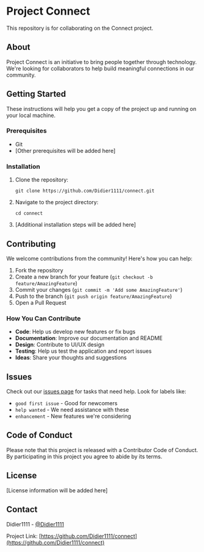 # Project Connect

This repository is for collaborating on the Connect project.

## About

Project Connect is an initiative to bring people together through technology. We're looking for collaborators to help build meaningful connections in our community.

## Getting Started

These instructions will help you get a copy of the project up and running on your local machine.

### Prerequisites

- Git
- [Other prerequisites will be added here]

### Installation

1. Clone the repository:
   ```
   git clone https://github.com/Didier1111/connect.git
   ```
2. Navigate to the project directory:
   ```
   cd connect
   ```
3. [Additional installation steps will be added here]

## Contributing

We welcome contributions from the community! Here's how you can help:

1. Fork the repository
2. Create a new branch for your feature (`git checkout -b feature/AmazingFeature`)
3. Commit your changes (`git commit -m 'Add some AmazingFeature'`)
4. Push to the branch (`git push origin feature/AmazingFeature`)
5. Open a Pull Request

### How You Can Contribute

- **Code**: Help us develop new features or fix bugs
- **Documentation**: Improve our documentation and README
- **Design**: Contribute to UI/UX design
- **Testing**: Help us test the application and report issues
- **Ideas**: Share your thoughts and suggestions

## Issues

Check out our [issues page](https://github.com/Didier1111/connect/issues) for tasks that need help. Look for labels like:
- `good first issue` - Good for newcomers
- `help wanted` - We need assistance with these
- `enhancement` - New features we're considering

## Code of Conduct

Please note that this project is released with a Contributor Code of Conduct. By participating in this project you agree to abide by its terms.

## License

[License information will be added here]

## Contact

Didier1111 - [@Didier1111](https://github.com/Didier1111)

Project Link: [https://github.com/Didier1111/connect](https://github.com/Didier1111/connect)